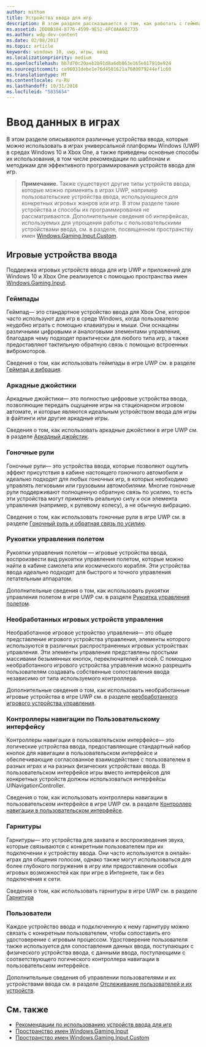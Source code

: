 ```yaml
---
author: mithom
title: Устройства ввода для игр
description: В этом разделе рассказывается о том, как работать с геймпадами и другими устройствами ввода для игр универсальной платформы Windows (UWP).
ms.assetid: 2DD0B384-8776-4599-9E52-4FC0AA682735
ms.author: wdg-dev-content
ms.date: 02/08/2017
ms.topic: article
keywords: windows 10, uwp, игры, ввод
ms.localizationpriority: medium
ms.openlocfilehash: bb7d70c20aeb2b91d8a6db863e165e017810e924
ms.sourcegitcommit: ca96031debe1e76d4501621a7680079244ef1c60
ms.translationtype: MT
ms.contentlocale: ru-RU
ms.lasthandoff: 10/31/2018
ms.locfileid: "5835654"
---
```

# <a name="input-for-games"></a>Ввод данных в играх

В этом разделе описываются различные устройства ввода, которые можно использовать в играх универсальной платформы Windows (UWP) в средах Windows 10 и Xbox One, а также приведены основные способы их использования, в том числе рекомендации по шаблонам и методикам для эффективного программирования устройств ввода для игр.

> **Примечание.**    Также существуют другие типы устройств ввода, которые можно применять в играх UWP, например пользовательские устройства ввода, использующиеся для конкретных игровых жанров или игр. В этом разделе такие устройства и способы их программирования не рассматриваются. Дополнительные сведения об интерфейсах, используемых для упрощения работы с пользовательскими устройствами ввода, см. в разделе, посвященном пространству имен [Windows.Gaming.Input.Custom](https://docs.microsoft.com/uwp/api/windows.gaming.input.custom).

## <a name="gaming-input-devices"></a>Игровые устройства ввода

Поддержка игровых устройств ввода для игр UWP и приложений для Windows 10 и Xbox One реализуется с помощью пространства имен [Windows.Gaming.Input](https://docs.microsoft.com/uwp/api/windows.gaming.input).

### <a name="gamepads"></a>Геймпады

Геймпад— это стандартное устройство ввода для Xbox One, которое часто используют для игр в среде Windows, когда пользователю неудобно играть с помощью клавиатуры и мыши. Они оснащены различными цифровыми и аналоговыми элементами управления, благодаря чему подходят практически для любого типа игр, а также предоставляют тактильную обратную связь с помощью встроенных вибромоторов.

Сведения о том, как использовать геймпады в игре UWP см. в разделе [Геймпад и вибрация](gamepad-and-vibration.md).

### <a name="arcade-sticks"></a>Аркадные джойстики

Аркадные джойстики— это полностью цифровые устройства ввода, позволяющие передать ощущение игры на стационарном игровом автомате, и которые являются идеальным устройством ввода для игры в файтинги или другие аркадные игры.

Сведения о том, как использовать аркадные джойстики в игре UWP см. в разделе [Аркадный джойстик](arcade-stick.md).

### <a name="racing-wheels"></a>Гоночные рули

Гоночные рули— это устройства ввода, которые позволяют ощутить эффект присутствия в кабине настоящего гоночного автомобиля и идеально подходят для любых гоночных игр, в которых необходимо управлять легковыми или грузовыми автомобилями. Многие гоночные рули поддерживают полноценную обратную связь по усилию, то есть эти устройства могут применять реальную силу к оси элемента управления (например, к рулевому колесу), а не обычную вибрацию.

Сведения о том, как использовать гоночные рули в игре UWP см. в разделе [Гоночный руль и обратная связь по усилию](racing-wheel-and-force-feedback.md).

### <a name="flight-sticks"></a>Рукоятки управления полетом

Рукоятки управления полетом — игровые устройства ввода, воспроизвести вид рукоятки управления полетом, которые можно найти в кабине самолета или космического корабля. Эти устройства ввода идеально подходят для быстрого и точного управления летательным аппаратом.

Дополнительные сведения о том, как использовать рукоятки управления полетом в игре UWP см. в разделе [Рукоятка управления полетом](flight-stick.md).

### <a name="raw-game-controllers"></a>Необработанных игровых устройств управления

Необработанное игровое устройство управления— это общее представление игрового устройства управления, элементы которого используются в различных распространенных игровых устройствах управления. Эти элементы управления представлены простыми массивами безымянных кнопок, переключателей и осей. С помощью необработанного игрового устройства управления можно разрешить пользователям создавать собственные сопоставления ввода независимо от типа используемого контроллера.

Дополнительные сведения о том, как использовать необработанные игровые устройства в игре UWP см. в разделе [необработанного игрового устройства управления](raw-game-controller.md).

### <a name="ui-navigation-controllers"></a>Контроллеры навигации по Пользовательскому интерфейсу

Контроллеры навигации в пользовательском интерфейсе— это логические устройства ввода, предоставляющие стандартный набор кнопок для навигации в пользовательском интерфейсе и обеспечивающие согласованное взаимодействие с пользователем в разных играх и на разных физических устройствах ввода. В пользовательском интерфейсе игры вместо интерфейсов для конкретных устройств должны использоваться интерфейсы UINavigationController.

Сведения о том, как использовать контроллеры навигации в пользовательском интерфейсе в игре UWP см. в разделе [Контроллер навигации в пользовательском интерфейсе](ui-navigation-controller.md).

### <a name="headsets"></a>Гарнитуры

Гарнитуры— это устройства для захвата и воспроизведения звука, которые связываются с конкретным пользователем при их подключении к устройству ввода. Они часто используются в онлайн-играх для общения голосом, однако также могут использоваться для более глубокого погружения в игру или предоставления особых игровых возможностей как при игре в Интернете, так и без подключения к сети.

Сведения о том, как использовать гарнитуры в игре UWP см. в разделе [Гарнитура](headset.md)

### <a name="users"></a>Пользователи

Каждое устройство ввода и подключенную к нему гарнитуру можно связать с конкретным пользователем, чтобы сопоставить его удостоверение с игровым процессом. Удостоверение пользователя также используется для сопоставления данных ввода, поступающих с физического устройства ввода, с данными ввода, поступающими с соответствующего логического контроллера навигации в пользовательском интерфейсе.

Дополнительные сведения об управлении пользователями и их устройствами ввода см. в разделе [Отслеживание пользователей и их устройств](input-practices-for-games.md#tracking-users-and-their-devices).

## <a name="see-also"></a>См. также

* [Рекомендации по использованию устройств ввода для игр](input-practices-for-games.md)
* [Пространство имен Windows.Gaming.Input](https://docs.microsoft.com/uwp/api/windows.gaming.input)
* [Пространство имен Windows.Gaming.Input.Custom](https://docs.microsoft.com/uwp/api/windows.gaming.input.custom)